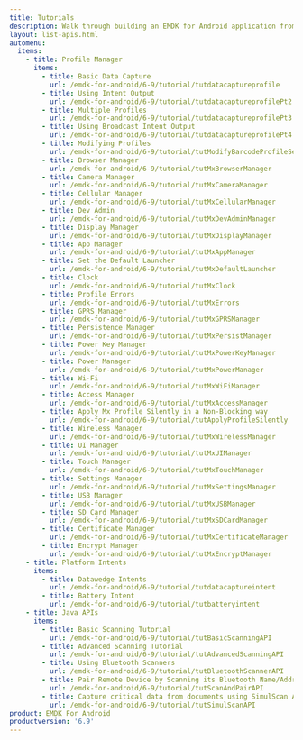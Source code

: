 ```yaml
---
title: Tutorials
description: Walk through building an EMDK for Android application from the ground up with one of the following tutorials. Each tutorial includes step by step instructions and associate code.
layout: list-apis.html
automenu:
  items:
    - title: Profile Manager
      items:
        - title: Basic Data Capture
          url: /emdk-for-android/6-9/tutorial/tutdatacaptureprofile
        - title: Using Intent Output
          url: /emdk-for-android/6-9/tutorial/tutdatacaptureprofilePt2
        - title: Multiple Profiles
          url: /emdk-for-android/6-9/tutorial/tutdatacaptureprofilePt3
        - title: Using Broadcast Intent Output
          url: /emdk-for-android/6-9/tutorial/tutdatacaptureprofilePt4
        - title: Modifying Profiles
          url: /emdk-for-android/6-9/tutorial/tutModifyBarcodeProfileSettings
        - title: Browser Manager
          url: /emdk-for-android/6-9/tutorial/tutMxBrowserManager
        - title: Camera Manager
          url: /emdk-for-android/6-9/tutorial/tutMxCameraManager
        - title: Cellular Manager
          url: /emdk-for-android/6-9/tutorial/tutMxCellularManager
        - title: Dev Admin
          url: /emdk-for-android/6-9/tutorial/tutMxDevAdminManager
        - title: Display Manager
          url: /emdk-for-android/6-9/tutorial/tutMxDisplayManager
        - title: App Manager
          url: /emdk-for-android/6-9/tutorial/tutMxAppManager
        - title: Set the Default Launcher
          url: /emdk-for-android/6-9/tutorial/tutMxDefaultLauncher
        - title: Clock
          url: /emdk-for-android/6-9/tutorial/tutMxClock
        - title: Profile Errors
          url: /emdk-for-android/6-9/tutorial/tutMxErrors
        - title: GPRS Manager
          url: /emdk-for-android/6-9/tutorial/tutMxGPRSManager
        - title: Persistence Manager
          url: /emdk-for-android/6-9/tutorial/tutMxPersistManager
        - title: Power Key Manager
          url: /emdk-for-android/6-9/tutorial/tutMxPowerKeyManager
        - title: Power Manager
          url: /emdk-for-android/6-9/tutorial/tutMxPowerManager
        - title: Wi-Fi
          url: /emdk-for-android/6-9/tutorial/tutMxWiFiManager
        - title: Access Manager
          url: /emdk-for-android/6-9/tutorial/tutMxAccessManager
        - title: Apply Mx Profile Silently in a Non-Blocking way
          url: /emdk-for-android/6-9/tutorial/tutApplyProfileSilently
        - title: Wireless Manager
          url: /emdk-for-android/6-9/tutorial/tutMxWirelessManager
        - title: UI Manager
          url: /emdk-for-android/6-9/tutorial/tutMxUIManager
        - title: Touch Manager
          url: /emdk-for-android/6-9/tutorial/tutMxTouchManager
        - title: Settings Manager
          url: /emdk-for-android/6-9/tutorial/tutMxSettingsManager
        - title: USB Manager
          url: /emdk-for-android/6-9/tutorial/tutMxUSBManager
        - title: SD Card Manager
          url: /emdk-for-android/6-9/tutorial/tutMxSDCardManager
        - title: Certificate Manager
          url: /emdk-for-android/6-9/tutorial/tutMxCertificateManager
        - title: Encrypt Manager
          url: /emdk-for-android/6-9/tutorial/tutMxEncryptManager
    - title: Platform Intents
      items:
        - title: Datawedge Intents
          url: /emdk-for-android/6-9/tutorial/tutdatacaptureintent
        - title: Battery Intent
          url: /emdk-for-android/6-9/tutorial/tutbatteryintent
    - title: Java APIs
      items:
        - title: Basic Scanning Tutorial
          url: /emdk-for-android/6-9/tutorial/tutBasicScanningAPI
        - title: Advanced Scanning Tutorial
          url: /emdk-for-android/6-9/tutorial/tutAdvancedScanningAPI
        - title: Using Bluetooth Scanners
          url: /emdk-for-android/6-9/tutorial/tutBluetoothScannerAPI
        - title: Pair Remote Device by Scanning its Bluetooth Name/Address
          url: /emdk-for-android/6-9/tutorial/tutScanAndPairAPI
        - title: Capture critical data from documents using SimulScan API
          url: /emdk-for-android/6-9/tutorial/tutSimulScanAPI
product: EMDK For Android
productversion: '6.9'
---
```



















